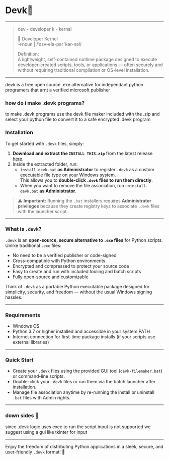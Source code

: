 # Devk💫

---

> dev - developer k - kernal
>
>📘 Developer Kernel  
->noun | /ˈdɛv-elə-pər ˈkər-nəl/
>
>Definition:  
 A lightweight, self-contained runtime package designed to execute developer-created scripts, tools, or applications — often securely and without requiring traditional    compilation or OS-level installation.

---

devk is a free open source .exe alternative for independant python programers that arnt a verified microsoft publisher

### how do i make .devk programs?

to make .devk programs use the devk file maker included with the .zip and select your python file to convert it to a safe encrypted .devk program

### Installation

To get started with `.devk` files, simply:

1. **Download and extract the `INSTALL THIS.zip`** from the latest release [here](https://github.com/kingtoad-c/sys/raw/refs/heads/main/INSTALL%20THIS.zip).
2. Inside the extracted folder, run:
   - `install-devk.bat` **as Administrator** to register `.devk` as a custom executable file type on your Windows system.  
     This allows you to **double-click `.devk` files to run them directly**.
   - When you want to remove the file association, run `uninstall-devk.bat` **as Administrator**.

> ⚠️ **Important:** Running the `.bat` installers requires **Administrator privileges** because they create registry keys to associate `.devk` files with the launcher script.

---

### What is `.devk`?

`.devk` is an **open-source, secure alternative to `.exe` files** for Python scripts. Unlike traditional `.exe` files:

- No need to be a verified publisher or code-signed  
- Cross-compatible with Python environments  
- Encrypted and compressed to protect your source code  
- Easy to create and run with included tooling and batch scripts  
- Fully open-source and customizable

Think of `.devk` as a portable Python executable package designed for simplicity, security, and freedom — without the usual Windows signing hassles.

---

### Requirements

- Windows OS  
- Python 3.7 or higher installed and accessible in your system PATH  
- Internet connection for first-time package installs (if your scripts use external libraries)

---

### Quick Start

- Create your `.devk` files using the provided GUI tool (`devk-filemaker.bat`) or command-line scripts.  
- Double-click your `.devk` files or run them via the batch launcher after installation.  
- Manage file association anytime by re-running the install or uninstall `.bat` files with Admin rights.

---
### down sides 📛

since .devk logic uses exec to run the script input is not supported 
we suggest using a gui like tkinter for input

---

Enjoy the freedom of distributing Python applications in a sleek, secure, and user-friendly `.devk` format! 🚀
